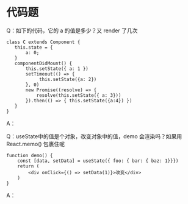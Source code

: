 # 代码题





Q：如下的代码，它的 a 的值是多少？又 render 了几次

```react
class C extends Component {
   this.state = {
       a: 0;
   }
   componentDidMount() {
       this.setState({ a: 1 })
       setTimeout(() => {
           	this.setState({a: 2})
       }, 0)
       new Promise((resolve) => {
           resolve(this.setState({ a: 3}))
       }).then(() => { this.setState({a:4}) })
   }
}
```

A：

Q：useState中的值是个对象，改变对象中的值，demo 会渲染吗？如果用 React.memo() 包裹住呢

```react
function demo() {
    const [data, setData] = useState({ foo: { bar: { baz: 1}}})
    return (
    	<div onClick={() => setData(1)}>改变</div>	
    )
}
```

A：

